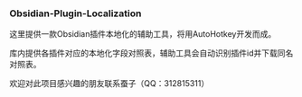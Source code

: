 ### Obsidian-Plugin-Localization

这里提供一款Obsidian插件本地化的辅助工具，将用AutoHotkey开发而成。

库内提供各插件对应的本地化字段对照表，辅助工具会自动识别插件id并下载同名对照表。

欢迎对此项目感兴趣的朋友联系蚕子（QQ：312815311）
